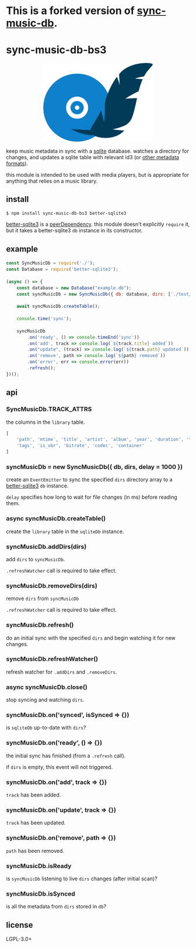 # This is a forked version of [sync-music-db](https://www.npmjs.com/package/sync-music-db).

# sync-music-db-bs3

<p align="center"><img src="./sync-music-db.svg" width="300"></p>

keep music metadata in sync with a [sqlite](https://sqlite.org/index.html)
database. watches a directory for changes, and updates a sqlite table with
relevant id3 (or [other metadata formats](
https://github.com/borewit/music-metadata#support-for-audio-file-types)).

this module is intended to be used with media players, but is appropriate for
anything that relies on a music library.

## install

    $ npm install sync-music-db-bs3 better-sqlite3

[better-sqlite3](https://www.npmjs.com/package/better-sqlite3) is a
[peerDependency](https://docs.npmjs.com/files/package.json#peerdependencies).
this module doesn't explicitly `require` it, but it takes a better-sqlite3 `db`
instance in its constructor.

## example

```javascript
const SyncMusicDb = require('./');
const Database = require('better-sqlite3');

(async () => {
    const database = new Database("example.db");
    const syncMusicDb = new SyncMusicDb({ db: database, dirs: ['./test/_music'] });

    await syncMusicDb.createTable();

    console.time('sync');

    syncMusicDb
        .on('ready', () => console.timeEnd('sync'))
        .on('add', track => console.log(`${track.title} added`))
        .on("update", (track) => console.log(`${track.path} updated`))
        .on('remove', path => console.log(`${path} removed`))
        .on('error', err => console.error(err))
        .refresh();
})();
```

## api
### SyncMusicDb.TRACK\_ATTRS
the columns in the `library` table.

```javascript
[
    'path', 'mtime', 'title', 'artist', 'album', 'year', 'duration', 'track_no',
    'tags', 'is_vbr', 'bitrate', 'codec', 'container'
]
```

### syncMusicDb = new SyncMusicDb({ db, dirs, delay = 1000 })
create an `EventEmitter` to sync the specified `dirs` directory array to a
[better-sqlite3](https://www.npmjs.com/package/better-sqlite3) `db` instance.

`delay` specifies how long to wait for file changes (in ms) before reading them.

### async syncMusicDb.createTable()
create the `library` table in the `sqliteDb` instance.

### syncMusicDb.addDirs(dirs)
add `dirs` to `syncMusicDb`.

`.refreshWatcher` call is required to take effect.

### syncMusicDb.removeDirs(dirs)
remove `dirs` from `syncMusicDb`

`.refreshWatcher` call is required to take effect.

### syncMusicDb.refresh()
do an initial sync with the specified `dirs` and begin watching it for
new changes.

### syncMusicDb.refreshWatcher()
refresh watcher for `.addDirs` and `.removeDirs`.

### async syncMusicDb.close()
stop syncing and watching `dirs`.

### syncMusicDb.on('synced', isSynced => {})
is `sqliteDb` up-to-date with `dirs`?

### syncMusicDb.on('ready', () => {})
the initial sync has finished (from a `.refresh` call).

if `dirs` is empty, this event will not triggered.

### syncMusicDb.on('add', track => {})
`track` has been added.

### syncMusicDb.on('update', track => {})
`track` has been updated.

### syncMusicDb.on('remove', path => {})
`path` has been removed.

### syncMusicDb.isReady
is `syncMusicDb` listening to live `dirs` changes (after initial scan)?

### syncMusicDb.isSynced
is all the metadata from `dirs` stored in `db`?

## license
LGPL-3.0+

